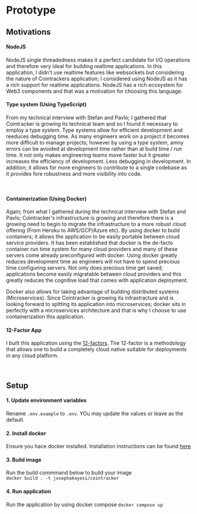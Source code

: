 # Prototype

## Motivations

#### <b>NodeJS</b>

NodeJS single threadedness makes it a perfect candidate for I/O operations and therefore very ideal for building realtime applications. In this application, I
didn't use realtime features like websockets but considering the nature of Cointrackers application; I considered using NodeJS as it has a rich support for
realtime applications. NodeJS has a rich ecosystem for Web3 components and that was a motivation for choosing this language.

#### <b>Type system (Using TypeScript)</b>

From my technical interview with Stefan and Pavlo; I gathered that Cointracker is growing its technical team and so I found it necessary to employ a type
system. Type systems allow for efficient development and reeduces debugging time. As many engineers work on a project it becomes more difficult to manage
projects; however by using a type system, amny errors can be avoided at development time rather than at build time / run time. It not only makes engineering
teams move faster but it greater increases the efficiency of development. Less debugging in development. In addition; it allows for more engineers to contribute
to a single codebase as it provides fore robustness and more visibility into code.

<br/>

#### <b>Containerization (Using Docker) </b>

Again; from what I gathered during the technical interview with Stefan and Pavlo; Cointracker's infrastructure is growing and therefore there is a growing need
to begin to migrate the infrastructure to a more robust cloud offering (From Heroku to AWS/GCP/Azure etc). By using docker to build containers; it allows the
application to be easily portable between cloud service providers. It has been established that docker is the de-facto container run time system for many cloud
providers and many of these servers come already preconfigured with docker. Using docker greatly reduces development time as engineers will not have to spend
precious time configuring servers. Not only does precious time get saved; applications become easily migratable between cloud providers and this greatly reduces
the cognitive load that comes with application deployment.

Docker also allows for taking advantage of building distributed systems (Microservices). Since Cointracker is growing its infrastracture and is looking forward
to spltting its application into microservices; docker sits in perfectly with a microservices architecture and that is why I choose to use containerization this
application.

#### <b>12-Factor App</b>

I built this application using the [12-factors](https://12factor.net/). The 12-factor is a methodology that allows one to build a completely cloud native
suitable for deployments in any cloud platform.

<br>

## Setup

#### <b>1. Update environment variables</b>

Rename `.env.example` to `.env`. YOu may update the values or leave as the default.

#### <b>2. Install docker</b>

Ensure you hace docker installed. Installation instructions can be found [here](https://docs.docker.com/engine/install/)

#### <b>3. Build image</b>

Run the build commmand below to build your image \
`docker build . -t josephakayesi/cointracker`

#### <b>4. Run application</b>

Run the application by using docker compose `docker compose up`
